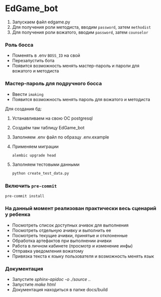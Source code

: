 # EdGame_bot

1) Запускаем файл edgame.py
2) Для получения роли методиста, вводим `password`, затем `methodist`
3) Для получения роли вожатого, вводим `password`, затем `counselor`

### Роль босса

- Поменять в .env `BOSS_ID` на свой
- Перезапустить бота
- Появится возможность менять мастер-пароль и пароли для вожатого и методиста

### Мастер-пароль для подручного босса

- Ввести `imaking`
- Появится возможность менять пароль для вожатого и методиста


Для создания бд:

1) Устанавливаем на свою ОС postgresql
2) Создаём там таблицу EdGame_bot
3) Заполняем .env файл по образцу .env.example
4) Применяем миграции

    ```bash
    alembic upgrade head
    ```

5) Заполняем тестовыми данными

    ```bash
    python create_test_data.py
    ```

### Включить `pre-commit`
```bash
pre-commit install
```

### На данный момент реализован практически весь сценарий у ребенка

- Посмотреть список доступных ачивок для выполнения
- Посмотреть отдельную ачивку и выполнить ее
- Посмотреть текущие ачивки, принятые и отклоненные
- Обработка артефактов при выполнении ачивки
- Работа в личном кабинете (просмотр и изменение инфы)
- Отправка уведомления вожатому
- Привязка текста к языку пользователя и возможность менять язык

### Документация
- Запустите *sphinx-apidoc -o ./source ..*   
- Запустите *make html*     
- Документация находиться в папке docs/build     
  
